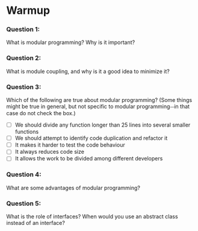 # Warmup

### Question 1:

What is modular programming? Why is it important?

### Question 2:

What is module coupling, and why is it a good idea to minimize it?

### Question 3:

Which of the following are true about modular programming? (Some things might be true in general, but not specific to modular programming⏤in that case do not check the box.)
- [ ] We should divide any function longer than 25 lines into several smaller functions
- [ ] We should attempt to identify code duplication and refactor it
- [ ] It makes it harder to test the code behaviour
- [ ] It always reduces code size
- [ ] It allows the work to be divided among different developers

### Question 4:

What are some advantages of modular programming?

### Question 5:

What is the role of interfaces? When would you use an abstract class instead of an interface?